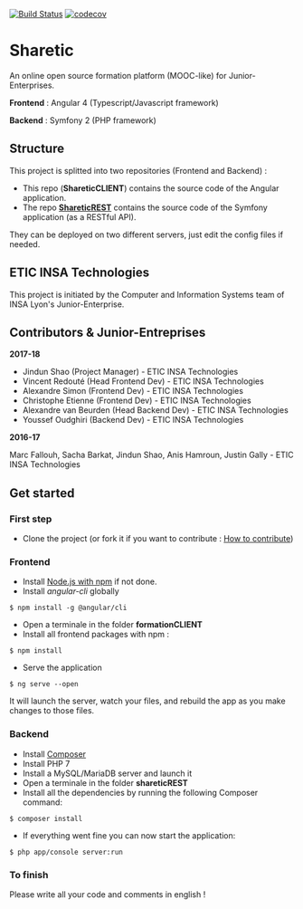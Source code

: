 [![Build Status](https://travis-ci.org/ETICINSATechnologies/ShareticCLIENT.svg?branch=master)](https://travis-ci.org/ETICINSATechnologies/ShareticCLIENT)
[![codecov](https://codecov.io/gh/IssouProjects/PLD-Agile/branch/master/graph/badge.svg)](https://codecov.io/gh/IssouProjects/PLD-Agile)

# Sharetic
An online open source formation platform (MOOC-like) for Junior-Enterprises.

**Frontend** : Angular 4 (Typescript/Javascript framework)

**Backend** : Symfony 2 (PHP framework)

## Structure

This project is splitted into two repositories (Frontend and Backend) :
- This repo (**ShareticCLIENT**) contains the source code of the Angular application.
- The repo [**ShareticREST**](https://github.com/ETICINSATechnologies/ShareticREST) contains the source code of the Symfony application (as a RESTful API).

They can be deployed on two different servers, just edit the config files if needed.

## ETIC INSA Technologies
This project is initiated by the Computer and Information Systems team of INSA Lyon's Junior-Enterprise.

## Contributors & Junior-Entreprises
**2017-18**
- Jindun Shao (Project Manager) - ETIC INSA Technologies
- Vincent Redouté (Head Frontend Dev) - ETIC INSA Technologies
- Alexandre Simon (Frontend Dev) - ETIC INSA Technologies
- Christophe Etienne (Frontend Dev) - ETIC INSA Technologies
- Alexandre van Beurden (Head Backend Dev) - ETIC INSA Technologies
- Youssef Oudghiri (Backend Dev) - ETIC INSA Technologies

**2016-17**

Marc Fallouh, Sacha Barkat, Jindun Shao, Anis Hamroun, Justin Gally - ETIC INSA Technologies

## Get started

### First step
- Clone the project (or fork it if you want to contribute : [How to contribute](https://github.com/ETICINSATechnologies/Plateforme-Formation/blob/master/HowToContribute.md))

### Frontend
- Install [Node.js with npm](https://nodejs.org/en/download/) if not done.
- Install *angular-cli* globally
```
$ npm install -g @angular/cli
```
- Open a terminale in the folder **formationCLIENT**
- Install all frontend packages with npm :
```
$ npm install
```
- Serve the application
```
$ ng serve --open
```
It will launch the server, watch your files, and rebuild the app as you make changes to those files.

### Backend
- Install [Composer](https://getcomposer.org/)
- Install PHP 7
- Install a MySQL/MariaDB server and launch it
- Open a terminale in the folder **shareticREST**
- Install all the dependencies by running the following Composer command:
```
$ composer install
```
- If everything went fine you can now start the application:
```
$ php app/console server:run
```
### To finish
Please write all your code and comments in english !

